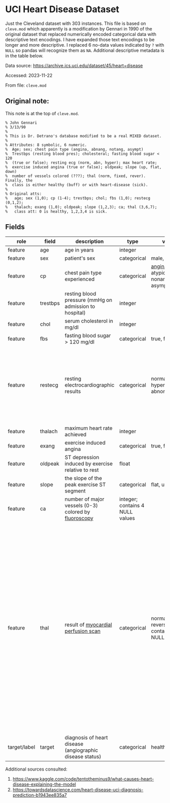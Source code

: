# UCI Heart Disease Dataset

Just the Cleveland dataset with 303 instances. This file is based on `cleve.mod` which apparently is a modification by Gennari in 1990 of the original dataset that replaced numerically encoded categorical data with descriptive text encodings. I have expanded those text encodings to be longer and more descriptive. I replaced 6 no-data values indicated by `?` with `NULL` so pandas will recognize them as `NA`. Additional descriptive metadata is in the table below.

Data source:
https://archive.ics.uci.edu/dataset/45/heart+disease

Accessed: 2023-11-22

From file: `cleve.mod`

## Original note:

This note is at the top of `cleve.mod`.
```
% John Gennari
% 3/13/90
%
% This is Dr. Detrano's database modified to be a real MIXED dataset.
%
% Attributes: 8 symbolic, 6 numeric.
%  Age; sex; chest pain type (angina, abnang, notang, asympt)
%  Trestbps (resting blood pres); cholesteral; fasting blood sugar < 120
%  (true or false); resting ecg (norm, abn, hyper); max heart rate; 
%  exercise induced angina (true or false); oldpeak; slope (up, flat, down)
%  number of vessels colored (???); thal (norm, fixed, rever). Finally, the
%  class is either healthy (buff) or with heart-disease (sick).
%
% Original atts: 
%   age; sex (1,0); cp (1-4); trestbps; chol; fbs (1,0); restecg (0,1,2); 
%   thalach; exang (1,0); oldpeak; slope (1,2,3); ca; thal (3,6,7);
%   class att: 0 is healthy, 1,2,3,4 is sick.
```

## Fields

role| field | description | type | values | comment 
---|---|---|---|---|---|
feature| age | age in years| integer ||
feature| sex | patient's sex| categorical | male, female | 
feature| cp | chest pain type experienced| categorical | [angina](https://www.mayoclinic.org/diseases-conditions/angina/symptoms-causes/syc-20369373), atypical_angina, nonanginal, asymptomatic |
feature| trestbps | resting blood pressure (mmHg on admission to hospital)| integer ||
feature| chol | serum cholesterol in mg/dl| integer ||
feature| fbs | fasting blood sugar > 120 mg/dl| categorical | true, false |
feature| restecg | resting electrocardiographic results| categorical | normal, hypertrophy, abnormality | abnormality = having [ST-T wave](https://litfl.com/st-segment-ecg-library/) abnormality; hypertrophy = showing probable or definite [left ventricular hypertrophy](https://litfl.com/left-ventricular-hypertrophy-lvh-ecg-library/) by Estes' criteria
feature| thalach | maximum heart rate achieved| integer ||
feature| exang | exercise induced angina| categorical | true, false | 
feature| oldpeak | ST depression induced by exercise relative to rest| float ||
feature| slope | the slope of the peak exercise ST segment| categorical | flat, up, down | 
feature| ca | number of major vessels (0-3) colored by [fluoroscopy](https://www.hopkinsmedicine.org/health/treatment-tests-and-therapies/fluoroscopy-procedure)| integer; contains 4 NULL values | |
feature| thal | result of [myocardial perfusion scan](https://www.hopkinsmedicine.org/health/treatment-tests-and-therapies/myocardial-perfusion-scan-stress) | categorical | normal, fixed, reversible; contains 2 NULL values | This test locates heart muscle that does not absorb tracer dye and is therefore not getting blood flow. A reversible defect is not visible at rest but appears during exercise-induced stress. A fixed defect is visible both at rest and during exercise. Note: This field is often described as [thalassemia](https://en.wikipedia.org/wiki/Thalassemia), but I don't think that is correct.
target/label| target | diagnosis of heart disease (angiographic disease status)| categorical | healthy, sick | sometimes this field is called `num`

Additional sources consulted:
1. https://www.kaggle.com/code/tentotheminus9/what-causes-heart-disease-explaining-the-model
2. https://towardsdatascience.com/heart-disease-uci-diagnosis-prediction-b1943ee835a7